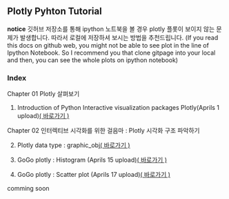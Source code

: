 ## Plotly Pyhton Tutorial
**notice**
깃허브 저장소를 통해 ipython 노트북을 볼 경우 plotly 플롯이 보이지 않는 문제가 발생합니다. 따라서 로컬에 저장하셔 보시는 방법을 추천드립니다. 
(If you read this docs on github web, you might not be able to see plot in the line of Ipython Notebook. 
So I recommend you that clone gitpage into your local and then, you can see the whole plots on ipython notebook)

### Index 
Chapter 01 Plotly 살펴보기

1. Introduction of Python Interactive visualization packages Plotly(Aprils 1 upload)[( 바로가기 )](https://github.com/pizza12333/project_repo/blob/master/Tutorial/Visualization/Plotly/Introduction_plotly.ipynb)

Chapter 02 인터렉티브 시각화를 위한 걸음마 : Plotly 시각화 구조 파악하기

2. Plotly data type : graphic_obj[( 바로가기 )](https://github.com/pizza12333/project_repo/blob/master/Tutorial/Visualization/Plotly/Chapter02_plotly.graph_objcet.ipynb)

3. GoGo plotly : Histogram (Aprils 15 upload)[( 바로가기 )](https://github.com/pizza12333/project_repo/blob/master/Tutorial/Visualization/Plotly/Chapter02_1%20Histogram.ipynb)

4. GoGo plotly : Scatter plot (Aprils 17 upload)[( 바로가기 )](https://github.com/pizza12333/project_repo/blob/master/Tutorial/Visualization/Plotly/Chaper02_2%20Scatter%20Plot.ipynb)

comming soon
